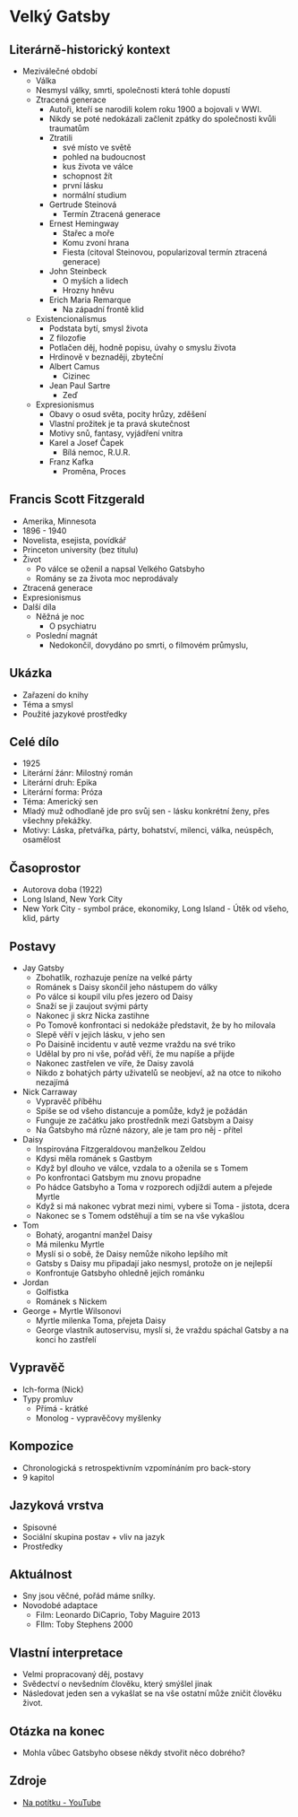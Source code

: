 # Velký Gatsby

## Literárně-historický kontext
- Meziválečné období
    - Válka
    - Nesmysl války, smrti, společnosti která tohle dopustí
    - Ztracená generace
        - Autoři, kteří se narodili kolem roku 1900 a bojovali v WWI.
        - Nikdy se poté nedokázali začlenit zpátky do společnosti kvůli traumatům
        - Ztratili 
            - své místo ve světě
            - pohled na budoucnost
            - kus života ve válce
            - schopnost žít
            - první lásku
            - normální studium
        - Gertrude Steinová
            - Termín Ztracená generace
        - Ernest Hemingway
            - Stařec a moře
            - Komu zvoní hrana
            - Fiesta (citoval Steinovou, popularizoval termín ztracená generace)
        - John Steinbeck
            - O myších a lidech
            - Hrozny hněvu
        - Erich Maria Remarque
            - Na západní frontě klid
    - Existencionalismus
        - Podstata bytí, smysl života
        - Z filozofie
        - Potlačen děj, hodně popisu, úvahy o smyslu života
        - Hrdinově v beznaději, zbyteční
        - Albert Camus
            - Cizinec
        - Jean Paul Sartre
            - Zeď
    - Expresionismus
        - Obavy o osud světa, pocity hrůzy, zděšení
        - Vlastní prožitek je ta pravá skutečnost
        - Motivy snů, fantasy, vyjádření vnitra
        - Karel a Josef Čapek
            - Bílá nemoc, R.U.R.
        - Franz Kafka
            - Proměna, Proces

## Francis Scott Fitzgerald
- Amerika, Minnesota
- 1896 - 1940
- Novelista, esejista, povídkář
- Princeton university (bez titulu)
- Život
    - Po válce se oženil a napsal Velkého Gatsbyho
    - Romány se za života moc neprodávaly
- Ztracená generace
- Expresionismus
- Další díla
    - Něžná je noc
        - O psychiatru
    - Poslední magnát
        - Nedokončil, dovydáno po smrti, o filmovém průmyslu, 

## Ukázka
- Zařazení do knihy
- Téma a smysl
- Použité jazykové prostředky

## Celé dílo
- 1925
- Literární žánr: Milostný román
- Literární druh: Epika
- Literární forma: Próza
- Téma: Americký sen 
- Mladý muž odhodlaně jde pro svůj sen - lásku konkrétní ženy, přes všechny překážky.
- Motivy: Láska, přetvářka, párty, bohatství, milenci, válka, neúspěch, osamělost 

## Časoprostor
- Autorova doba (1922)
- Long Island, New York City
- New York City - symbol práce, ekonomiky, Long Island - Útěk od všeho, klid, párty

## Postavy
- Jay Gatsby
    - Zbohatlík, rozhazuje peníze na velké párty
    - Románek s Daisy skončil jeho nástupem do války
    - Po válce si koupil vilu přes jezero od Daisy
    - Snaží se ji zaujout svými párty
    - Nakonec ji skrz Nicka zastihne
    - Po Tomově konfrontaci si nedokáže představit, že by ho milovala
    - Slepě věří v jejich lásku, v jeho sen
    - Po Daisině incidentu v autě vezme vraždu na své triko
    - Udělal by pro ni vše, pořád věří, že mu napíše a přijde
    - Nakonec zastřelen ve víře, že Daisy zavolá
    - Nikdo z bohatých párty uživatelů se neobjeví, až na otce to nikoho nezajímá
- Nick Carraway
    - Vypravěč příběhu
    - Spíše se od všeho distancuje a pomůže, když je požádán
    - Funguje ze začátku jako prostředník mezi Gatsbym a Daisy
    - Na Gatsbyho má různé názory, ale je tam pro něj - přítel
- Daisy
    - Inspirována Fitzgeraldovou manželkou Zeldou
    - Kdysi měla románek s Gastbym
    - Když byl dlouho ve válce, vzdala to a oženila se s Tomem
    - Po konfrontaci Gatsbym mu znovu propadne
    - Po hádce Gatsbyho a Toma v rozporech odjíždí autem a přejede Myrtle
    - Když si má nakonec vybrat mezi nimi, vybere si Toma - jistota, dcera
    - Nakonec se s Tomem odstěhují a tím se na vše vykašlou
- Tom
    - Bohatý, arogantní manžel Daisy
    - Má milenku Myrtle
    - Myslí si o sobě, že Daisy nemůže nikoho lepšího mít
    - Gatsby s Daisy mu připadají jako nesmysl, protože on je nejlepší
    - Konfrontuje Gatsbyho ohledně jejich románku
- Jordan
    - Golfistka
    - Románek s Nickem
- George + Myrtle Wilsonovi
    - Myrtle milenka Toma, přejeta Daisy
    - George vlastník autoservisu, myslí si, že vraždu spáchal Gatsby a na konci ho zastřelí

## Vypravěč
- Ich-forma (Nick)
- Typy promluv
    - Přímá - krátké
    - Monolog - vypravěčovy myšlenky

## Kompozice
- Chronologická s retrospektivním vzpomínáním pro back-story
- 9 kapitol

## Jazyková vrstva
- Spisovné
- Sociální skupina postav + vliv na jazyk
- Prostředky

## Aktuálnost
- Sny jsou věčné, pořád máme snílky.
- Novodobé adaptace
    - Film: Leonardo DiCaprio, Toby Maguire 2013
    - FIlm: Toby Stephens 2000

## Vlastní interpretace
- Velmi propracovaný děj, postavy
- Svědectví o nevšedním člověku, který smýšlel jinak
- Následovat jeden sen a vykašlat se na vše ostatní může zničit člověku život.

## Otázka na konec
- Mohla vůbec Gatsbyho obsese někdy stvořit něco dobrého?

## Zdroje
- [Na potítku - YouTube](https://www.youtube.com/watch?v=Q0Tku3sioTI)
